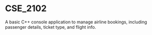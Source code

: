 # CSE_2102
A basic C++ console application to manage airline bookings, including passenger details, ticket type, and flight info.
